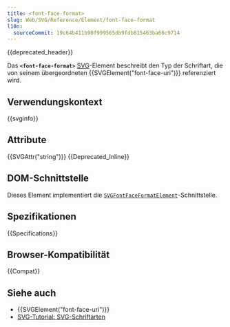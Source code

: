 ```yaml
---
title: <font-face-format>
slug: Web/SVG/Reference/Element/font-face-format
l10n:
  sourceCommit: 19c64b411b90f999565db9fdb815463ba66c9714
---
```


{{deprecated_header}}

Das **`<font-face-format>`** [SVG](/de/docs/Web/SVG)-Element beschreibt den Typ der Schriftart, die von seinem übergeordneten {{SVGElement("font-face-uri")}} referenziert wird.

## Verwendungskontext

{{svginfo}}

## Attribute

{{SVGAttr("string")}} {{Deprecated_Inline}}

## DOM-Schnittstelle

Dieses Element implementiert die [`SVGFontFaceFormatElement`](/de/docs/Web/API/SVGFontFaceFormatElement)-Schnittstelle.

## Spezifikationen

{{Specifications}}

## Browser-Kompatibilität

{{Compat}}

## Siehe auch

- {{SVGElement("font-face-uri")}}
- [SVG-Tutorial: SVG-Schriftarten](/de/docs/Web/SVG/Tutorials/SVG_from_scratch/Using_fonts)
